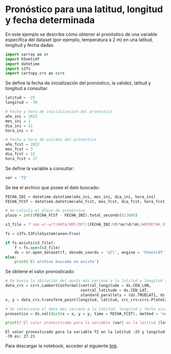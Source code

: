 # Pronóstico para una latitud, longitud y fecha determinada

En este ejemplo se describe cómo obtener el pronóstico de una variable específica del dataset (por ejemplo, temperatura a 2 m) en una latitud, longitud y fecha dadas. 

```python
import xarray as xr
import h5netcdf
import datetime
import s3fs
import cartopy.crs as ccrs
```

Se define la fecha de inicialización del pronóstico, la validez, latitud y longitud a consultar:

```python
latitud = -25
longitud = -70

# Fecha y hora de inicialización del pronóstico
año_ini = 2022
mes_ini = 3
dia_ini = 21
hora_ini = 0

# Fecha y hora de validez del pronóstico
año_fcst = 2022
mes_fcst = 3
dia_fcst = 22
hora_fcst = 17   
```

Se define la variable a consultar:

```python
var = 'T2'
```

Se lee el archivo que posee el dato buscado:

```python
FECHA_INI = datetime.datetime(año_ini, mes_ini, dia_ini, hora_ini)
FECHA_FCST = datetime.datetime(año_fcst, mes_fcst, dia_fcst, hora_fcst)

# Se calcula el plazo de pronóstico
plazo = int((FECHA_FCST - FECHA_INI).total_seconds()/3600)

s3_file = f'smn-ar-wrf/DATA/WRF/DET/{FECHA_INI:%Y/%m/%d/%H}/WRFDETAR_01H_{FECHA_INI:%Y%m%d_%H}_{plazo:03d}.nc'

fs = s3fs.S3FileSystem(anon=True)

if fs.exists(s3_file):
    f = fs.open(s3_file)
    ds = xr.open_dataset(f, decode_coords = 'all', engine = 'h5netcdf')
else:
    print('El archivo buscado no existe')

```

Se obtiene el valor pronosticado:

```python
# Se busca la ubicación del punto más cercano a la latitud y longitud solicitada
data_crs = ccrs.LambertConformal(central_longitude = ds.CEN_LON, 
                                 central_latitude = ds.CEN_LAT, 
                                 standard_parallels = (ds.TRUELAT1, ds.TRUELAT2))
x, y = data_crs.transform_point(longitud, latitud, src_crs=ccrs.PlateCarree())

# Se selecciona el dato más cercano a la latitud, longitud y fecha escogida
pronostico = ds.sel(dict(x = x, y = y, time = FECHA_FCST), method = 'nearest')[var]

print(f'El valor pronosticado para la variable {var} en la latitud {latitud} y longitud {longitud} es: {pronostico.values:0.2f}')
```

    El valor pronosticado para la variable T2 en la latitud -25 y longitud -70 es: 27.21


Para descargar la notebook, acceder al siguiente [link](../notebooks/Prono_lat_lon_fecha.ipynb).
